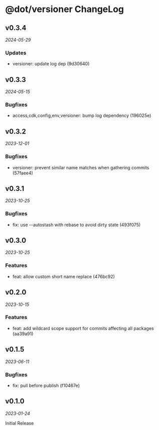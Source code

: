# @dot/versioner ChangeLog

## v0.3.4

_2024-05-29_

### Updates

- versioner: update log dep (9d30640)

## v0.3.3

_2024-05-15_

### Bugfixes

- access,cdk,config,env,versioner: bump log dependency (196025e)

## v0.3.2

_2023-12-01_

### Bugfixes

- versioner: prevent similar name matches when gathering commits (57faee4)

## v0.3.1

_2023-10-25_

### Bugfixes

- fix: use --autostash with rebase to avoid dirty state (493f075)

## v0.3.0

_2023-10-25_

### Features

- feat: allow custom short name replace (476bc92)

## v0.2.0

_2023-10-15_

### Features

- feat: add wildcard scope support for commits affecting all packages (aa39a91)

## v0.1.5

_2023-06-11_

### Bugfixes

- fix: pull before publish (f10467e)

## v0.1.0

_2023-01-24_

Initial Release
